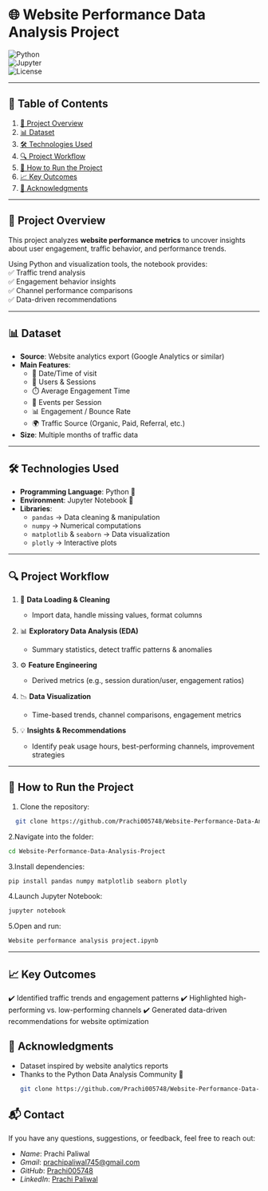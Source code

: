 # 🌐 Website Performance Data Analysis Project  

![Python](https://img.shields.io/badge/Python-3.8%2B-blue)  
![Jupyter](https://img.shields.io/badge/Jupyter-Notebook-orange)  
![License](https://img.shields.io/badge/License-MIT-green)  

---

## 📑 Table of Contents  
1. [📌 Project Overview](#-project-overview)  
2. [📊 Dataset](#-dataset)  
3. [🛠️ Technologies Used](#️-technologies-used)  
4. [🔍 Project Workflow](#-project-workflow)  
5. [🚀 How to Run the Project](#-how-to-run-the-project)  
6. [📈 Key Outcomes](#-key-outcomes)  
7. [🤝 Acknowledgments](#-acknowledgments)  

---

## 📌 Project Overview  
This project analyzes **website performance metrics** to uncover insights about user engagement, traffic behavior, and performance trends.  

Using Python and visualization tools, the notebook provides:  
✅ Traffic trend analysis  
✅ Engagement behavior insights  
✅ Channel performance comparisons  
✅ Data-driven recommendations  

---

## 📊 Dataset  
- **Source**: Website analytics export (Google Analytics or similar)  
- **Main Features**:  
  - 📅 Date/Time of visit  
  - 👥 Users & Sessions  
  - ⏱️ Average Engagement Time  
  - 🎯 Events per Session  
  - 📊 Engagement / Bounce Rate  
  - 🌍 Traffic Source (Organic, Paid, Referral, etc.)  
- **Size**: Multiple months of traffic data  

---

## 🛠️ Technologies Used  
- **Programming Language**: Python 🐍  
- **Environment**: Jupyter Notebook 📓  
- **Libraries**:  
  - `pandas` → Data cleaning & manipulation  
  - `numpy` → Numerical computations  
  - `matplotlib` & `seaborn` → Data visualization  
  - `plotly` → Interactive plots  

---

## 🔍 Project Workflow  
1. 📂 **Data Loading & Cleaning**  
   - Import data, handle missing values, format columns  

2. 📊 **Exploratory Data Analysis (EDA)**  
   - Summary statistics, detect traffic patterns & anomalies  

3. ⚙️ **Feature Engineering**  
   - Derived metrics (e.g., session duration/user, engagement ratios)  

4. 📉 **Data Visualization**  
   - Time-based trends, channel comparisons, engagement metrics  

5. 💡 **Insights & Recommendations**  
   - Identify peak usage hours, best-performing channels, improvement strategies  

---

## 🚀 How to Run the Project  
1. Clone the repository:
 ```bash
   git clone https://github.com/Prachi005748/Website-Performance-Data-Analysis-Project.git
   ```
2.Navigate into the folder:
```bash
cd Website-Performance-Data-Analysis-Project
```

3.Install dependencies:
```bash
pip install pandas numpy matplotlib seaborn plotly
```

4.Launch Jupyter Notebook:
```bash
jupyter notebook
```

5.Open and run:
```bash
Website performance analysis project.ipynb
```

---

## 📈 Key Outcomes
✔️ Identified traffic trends and engagement patterns
✔️ Highlighted high-performing vs. low-performing channels
✔️ Generated data-driven recommendations for website optimization

## 🤝 Acknowledgments
- Dataset inspired by website analytics reports
- Thanks to the Python Data Analysis Community 🙌 
   ```bash
   git clone https://github.com/Prachi005748/Website-Performance-Data-Analysis-Project.git
   ```

## 📬 Contact  

If you have any questions, suggestions, or feedback, feel free to reach out:  

- *Name*: Prachi Paliwal
- *Gmail*: prachipaliwal745@gmail.com 
- *GitHub*: [Prachi005748](https://github.com/Prachi005748)  
- *LinkedIn*: [Prachi Paliwal](https://www.linkedin.com/in/prachi-paliwal-799126268/)  

